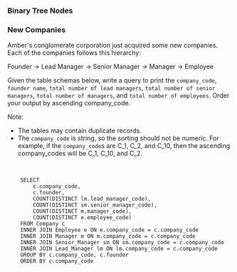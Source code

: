 ### Binary Tree Nodes

### New Companies

Amber's conglomerate corporation just acquired some new companies. Each of the companies follows this hierarchy:

Founder &#8594; Lead Manager &#8594; Senior Manager &#8594; Manager &#8594; Employee

Given the table schemas below, write a query to print the `company_code`, `founder name`, `total number of lead managers`, `total number of senior managers`, 
`total number of managers`, and `total number of employees`. Order your output by ascending company_code.

Note:
- The tables may contain duplicate records.
- The `company_code` is string, so the sorting should not be numeric. For example, if the `company_code`s are C_1, C_2, and C_10, then the ascending company_codes 
will be C_1, C_10, and C_2.

<br>

        SELECT
            c.company_code,
            c.founder,
            COUNT(DISTINCT lm.lead_manager_code),
            COUNT(DISTINCT sm.senior_manager_code),
            COUNT(DISTINCT m.manager_code),
            COUNT(DISTINCT e.employee_code)
        FROM Company c
        INNER JOIN Employee e ON e.company_code = c.company_code
        INNER JOIN Manager m ON m.company_code = c.company_code
        INNER JOIN Senior_Manager sm ON sm.company_code = c.company_code
        INNER JOIN Lead_Manager lm ON lm.company_code = c.company_code
        GROUP BY c.company_code, c.founder
        ORDER BY c.company_code

